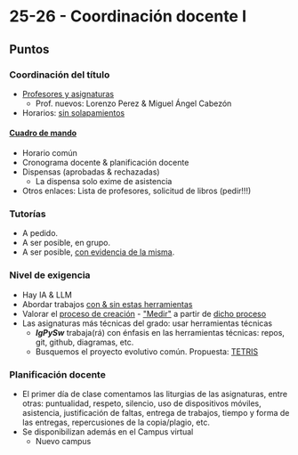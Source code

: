 # 25-26 - Coordinación docente I

## Puntos

### Coordinación del título

- [Profesores y asignaturas](https://docs.google.com/spreadsheets/d/1qmhylnj67ZsR-0PhQJiZ2i5_Wla6lUuCNOz8fDLOVfA/edit?pli=1&gid=757880460#gid=757880460)
  - Prof. nuevos: Lorenzo Perez & Miguel Ángel Cabezón
- Horarios: [sin solapamientos](https://docs.google.com/spreadsheets/d/1qmhylnj67ZsR-0PhQJiZ2i5_Wla6lUuCNOz8fDLOVfA/edit?pli=1&gid=1111742506#gid=1111742506)

#### [Cuadro de mando](https://docs.google.com/spreadsheets/d/1qmhylnj67ZsR-0PhQJiZ2i5_Wla6lUuCNOz8fDLOVfA/edit?gid=446483503#gid=446483503)

- Horario común
- Cronograma docente & planificación docente
- Dispensas (aprobadas & rechazadas)
  - La dispensa solo exime de asistencia
- Otros enlaces: Lista de profesores, solicitud de libros (pedir!!!)

### Tutorías

- A pedido.
- A ser posible, en grupo.
- A ser posible, [con evidencia de la misma](https://github.com/mmasias/24-25-PRG1/discussions/578).

### Nivel de exigencia

- Hay IA & LLM
- Abordar trabajos [con & sin estas herramientas](https://github.com/mmasias/24-25-PRG1-ExamenParcial/blob/main/docs/parcialParte1.md)
- Valorar el [proceso de creación](https://github.com/mmasias/mmasias/blob/main/procesoDeCreacion.md) - ["Medir"](https://github.com/0xJVR/24-25-IdSw2-SDD/graphs/contributors) a partir de [dicho proceso](https://github.com/TheMoys/24-25-IdSw2-SDD/graphs/contributors)
- Las asignaturas más técnicas del grado: usar herramientas técnicas
  - ***IgPySw*** trabaja(rá) con énfasis en las herramientas técnicas: repos, git, github, diagramas, etc.
  - Busquemos el proyecto evolutivo común. Propuesta: [TETRIS](https://github.com/mmasias/pyTetris)

### Planificación docente

- El primer día de clase comentamos las liturgias de las asignaturas, entre otras: puntualidad, respeto, silencio, uso de dispositivos móviles, asistencia, justificación de faltas, entrega de trabajos, tiempo y forma de las entregas, repercusiones de la copia/plagio, etc.
- Se disponibilizan además en el Campus virtual
  - Nuevo campus

